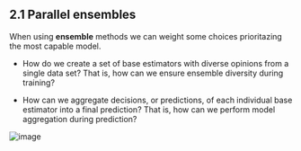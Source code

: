 ## 2.1 Parallel ensembles

When using **ensemble** methods we can weight some choices prioritazing the most capable model.

- How do we create a set of base estimators with diverse opinions from a single
data set? That is, how can we ensure ensemble diversity during training?

- How can we aggregate decisions, or predictions, of each individual base estimator into a final prediction? That is, how can we perform model aggregation
during prediction?

![image](https://github.com/user-attachments/assets/b291724f-b4cb-4aa3-bb83-c99286baeef7)

